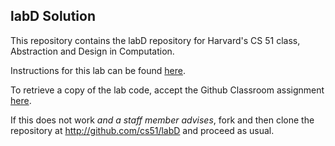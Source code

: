
## labD Solution




This repository contains the labD repository for Harvard's
CS 51 class, Abstraction and Design in Computation.

Instructions for this lab can be found
[here](http://cs51.io/labs/labD).

To retrieve a copy of the lab code, accept the Github Classroom
assignment [here](http://url.cs51.io/labD).

If this does not work _and a staff member advises_, fork and then
clone the repository at 
<http://github.com/cs51/labD> and proceed as usual.

